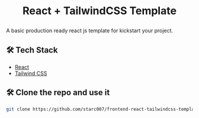 # <p align="center">React + TailwindCSS Template</p>

A basic production ready react js template for kickstart your project.

## 🛠️ Tech Stack

- [React](https://reactjs.org/)
- [Tailwind CSS](https://tailwindcss.com/)

## 🛠️ Clone the repo and use it

```bash
git clone https://github.com/starc007/frontend-react-tailwindcss-template.git
```
